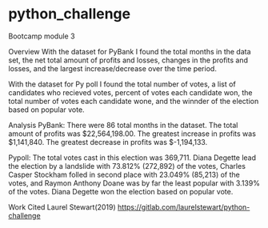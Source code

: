 # python_challenge
Bootcamp module 3

Overview
With the dataset for PyBank I found the total months in the data set, the net total amount of profits and losses, changes in the profits and losses, and the largest increase/decrease over the time period. 

With the dataset for Py poll I found the total number of votes, a list of candidates who recieved votes, percent of votes each candidate won, the total number of votes each candidate wone, and the winnder of the election based on popular vote. 

Analysis
PyBank: 
There were 86 total months in the dataset.  The total amount of profits was $22,564,198.00.  The greatest increase in profits was $1,141,840.  The greatest decrease in profits was $-1,194,133.

Pypoll: 
The total votes cast in this election was 369,711.  Diana Degette lead the election by a landslide with 73.812% (272,892) of the votes, Charles Casper Stockham folled in second place with 23.049% (85,213) of the votes, and Raymon Anthony Doane was by far the least popular with 3.139% of the votes.  Diana Degette won the election based on popular vote.

Work Cited 
Laurel Stewart(2019) https://gitlab.com/laurelstewart/python-challenge
